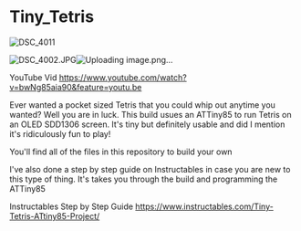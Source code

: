 # Tiny_Tetris

![DSC_4011](https://github.com/user-attachments/assets/c730171b-4f79-44d4-ad87-c4a1735abb3c)


<img src="blob:chrome-untrusted://media-app/dfd96724-a906-4eeb-b4e1-450d6d5aefc1" alt="DSC_4002.JPG"/>![Uploading image.png…]()

YouTube Vid
https://www.youtube.com/watch?v=bwNg85aia90&feature=youtu.be


Ever wanted a pocket sized Tetris that you could whip out anytime you wanted?  Well you are in luck.  This build usues an ATTiny85 to run Tetris on an OLED SDD1306 screen.  It's tiny but definitely usable and did I mention it's ridiculously fun to play!

You'll find all of the files in this repository to build your own


I've also done a step by step guide on Instructables in case you are new to this type of thing.  It's takes you through the build and programming the ATTiny85

Instructables Step by Step Guide
https://www.instructables.com/Tiny-Tetris-ATtiny85-Project/
